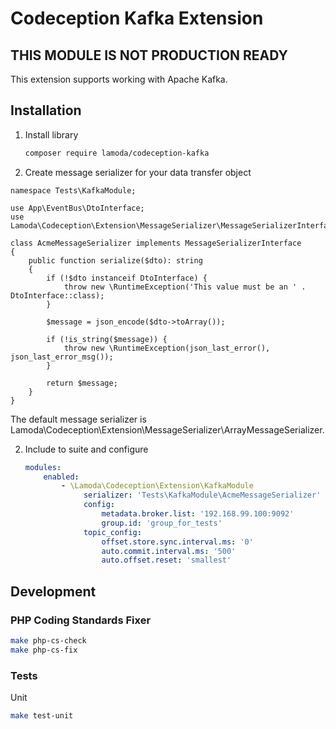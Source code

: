 # Codeception Kafka Extension

## THIS MODULE IS NOT PRODUCTION READY

This extension supports working with Apache Kafka.

## Installation

1. Install library
    ```bash
    composer require lamoda/codeception-kafka
    ```
   
2. Create message serializer for your data transfer object

```
namespace Tests\KafkaModule;

use App\EventBus\DtoInterface;
use Lamoda\Codeception\Extension\MessageSerializer\MessageSerializerInterface;

class AcmeMessageSerializer implements MessageSerializerInterface
{
    public function serialize($dto): string
    {
        if (!$dto instanceif DtoInterface) {
            throw new \RuntimeException('This value must be an ' . DtoInterface::class);
        }

        $message = json_encode($dto->toArray());

        if (!is_string($message)) {
            throw new \RuntimeException(json_last_error(), json_last_error_msg());
        }

        return $message;
    }
}
```

The default message serializer is Lamoda\Codeception\Extension\MessageSerializer\ArrayMessageSerializer.

2. Include to suite and configure
    ```yaml
    modules:
        enabled:
            - \Lamoda\Codeception\Extension\KafkaModule
                 serializer: 'Tests\KafkaModule\AcmeMessageSerializer'
                 config:
                     metadata.broker.list: '192.168.99.100:9092'
                     group.id: 'group_for_tests'
                 topic_config:
                     offset.store.sync.interval.ms: '0'
                     auto.commit.interval.ms: '500'
                     auto.offset.reset: 'smallest'   
    ```

## Development

### PHP Coding Standards Fixer

```bash
make php-cs-check
make php-cs-fix
```

### Tests

Unit

```bash
make test-unit
```
